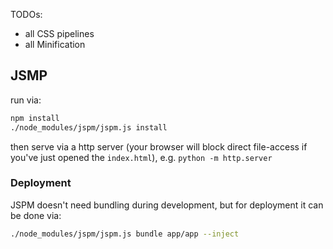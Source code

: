 TODOs:

* all CSS pipelines
* all Minification

## JSMP

run via:

```bash
npm install
./node_modules/jspm/jspm.js install
``` 

then serve via a http server (your browser will block direct file-access if you've just opened the `index.html`), e.g. `python -m http.server`

### Deployment

JSPM doesn't need bundling during development, but for deployment it can be done via:

``` bash
./node_modules/jspm/jspm.js bundle app/app --inject
``` 

